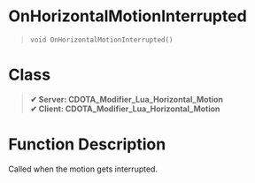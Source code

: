 # OnHorizontalMotionInterrupted
> `void OnHorizontalMotionInterrupted()`
# Class
> __✔ Server: CDOTA_Modifier_Lua_Horizontal_Motion__  
> __✔ Client: CDOTA_Modifier_Lua_Horizontal_Motion__  
# Function Description
Called when the motion gets interrupted.
